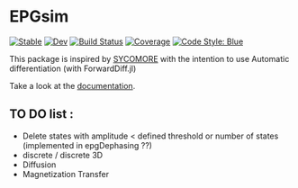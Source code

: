 # EPGsim

[![Stable](https://img.shields.io/badge/docs-stable-blue.svg)](https://aTrotier.github.io/EPGsim.jl/stable/)
[![Dev](https://img.shields.io/badge/docs-dev-blue.svg)](https://aTrotier.github.io/EPGsim.jl/dev/)
[![Build Status](https://github.com/aTrotier/EPGsim.jl/actions/workflows/CI.yml/badge.svg?branch=main)](https://github.com/aTrotier/EPGsim.jl/actions/workflows/CI.yml?query=branch%3Amain)
[![Coverage](https://codecov.io/gh/aTrotier/EPGsim.jl/branch/main/graph/badge.svg)](https://codecov.io/gh/aTrotier/EPGsim.jl)
[![Code Style: Blue](https://img.shields.io/badge/code%20style-blue-4495d1.svg)](https://github.com/invenia/BlueStyle)

This package is inspired by [SYCOMORE](https://sycomore.readthedocs.io/) with the intention to use Automatic differentiation (with ForwardDiff.jl)

Take a look at the [documentation](https://atrotier.github.io/EPGsim.jl/dev/).

## TO DO list :
- Delete states with amplitude < defined threshold or number of states (implemented in epgDephasing ??)
- discrete / discrete 3D
- Diffusion
- Magnetization Transfer